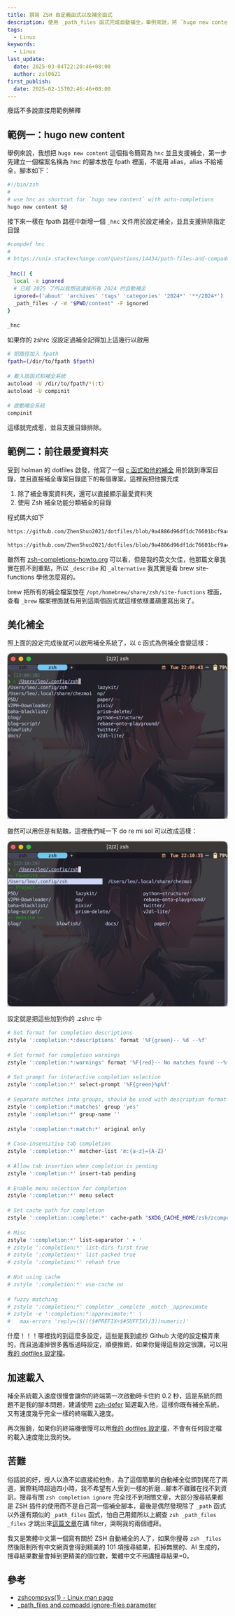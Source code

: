 ```yaml
---
title: 撰寫 ZSH 自定義函式以及補全函式
description: 使用 _path_files 函式完成自動補全，舉例來說，將 `hugo new content` 簡寫為 `hnc` 並且支援補全，第一步先建立一個檔案名稱為 hnc 的腳本放在 fpath 裡面，不能用 alias，alias 不給補全，腳本如下：...
tags:
  - Linux
keywords:
  - Linux
last_update:
  date: 2025-03-04T22:20:46+08:00
  author: zsl0621
first_publish:
  date: 2025-02-15T02:46:46+08:00
---
```


廢話不多說直接用範例解釋

## 範例一：hugo new content

舉例來說，我想把 `hugo new content` 這個指令簡寫為 `hnc` 並且支援補全，第一步先建立一個檔案名稱為 hnc 的腳本放在 fpath 裡面，不能用 alias，alias 不給補全，腳本如下：

```sh
#!/bin/zsh
# 
# use hnc as shortcut for `hugo new content` with auto-completions
hugo new content $@
```

接下來一樣在 fpath 路徑中新增一個 `_hnc` 文件用於設定補全，並且支援排除指定目錄

```sh
#compdef hnc
# 
# https://unix.stackexchange.com/questions/14434/path-files-and-compadd-ignore-files-parameter

_hnc() {
  local -a ignored
  # 已經 2025 了所以我想過濾掉所有 2024 的自動補全
  ignored=('about' 'archives' 'tags' 'categories' '2024*' '**/2024*')
  _path_files -/ -W "$PWD/content" -F ignored
}

_hnc
```

如果你的 zshrc 沒設定過補全記得加上這幾行以啟用

```sh
# 把路徑加入 fpath
fpath=(/dir/to/fpath $fpath)

# 載入該函式和補全系統
autoload -U /dir/to/fpath/*(:t)
autoload -U compinit

# 啟動補全系統
compinit
```

這樣就完成惹，並且支援目錄排除。

## 範例二：前往最愛資料夾

受到 holman 的 dotfiles 啟發，他寫了一個 [c 函式和他的補全](https://github.com/holman/dotfiles/tree/644d8748d1ecabe59d607b5463c48ef220b67b74/functions) 用於跳到專案目錄，並且直接補全專案目錄底下的每個專案。這裡我把他擴充成

1. 除了補全專案資料夾，還可以直接顯示最愛資料夾
2. 使用 Zsh 補全功能分類補全的目錄

程式碼大如下

```sh reference title="c 函式本身"
https://github.com/ZhenShuo2021/dotfiles/blob/9a4886d96df1dc76601bcf9a4450403197f0014b/home/private_dot_config/zsh/fpath/c
```

```sh reference title="c 函式的補全"
https://github.com/ZhenShuo2021/dotfiles/blob/9a4886d96df1dc76601bcf9a4450403197f0014b/home/private_dot_config/zsh/fpath/_c
```

雖然有 [zsh-completions-howto.org](https://github.com/zsh-users/zsh-completions/blob/master/zsh-completions-howto.org) 可以看，但是我的英文欠佳，他那篇文章我實在抓不到重點，所以 `_describe` 和 `_alternative` 我其實是看 brew site-functions 學他怎麼寫的。

brew 把所有的補全檔案放在 `/opt/homebrew/share/zsh/site-functions` 裡面，查看 `_brew` 檔案裡面就有用到這兩個函式就這樣依樣畫葫蘆寫出來了。

## 美化補全

照上面的設定完成後就可以啟用補全系統了，以 c 函式為例補全會變這樣：

![completion-1](data/zsh-completion-1.jpg "zsh completion before zstyle")

雖然可以用但是有點醜，這裡我們喊一下 do re mi sol 可以改成這樣：

![completion-2](data/zsh-completion-2.jpg "zsh completion after zstyle")

設定就是把這些加到你的 .zshrc 中

```sh
# Set format for completion descriptions
zstyle ':completion:*:descriptions' format '%F{green}-- %d --%f'

# Set format for completion warnings
zstyle ':completion:*:warnings' format '%F{red}-- No matches found --%f'

# Set prompt for interactive completion selection
zstyle ':completion:*' select-prompt '%F{green}%p%f'

# Separate matches into groups, should be used with description format
zstyle ':completion:*:matches' group 'yes'
zstyle ':completion:*' group-name ''

zstyle ':completion:*:match:*' original only

# Case-insensitive tab completion
zstyle ':completion:*' matcher-list 'm:{a-z}={A-Z}'

# Allow tab insertion when completion is pending
zstyle ':completion:*' insert-tab pending

# Enable menu selection for completion
zstyle ':completion:*' menu select

# Set cache path for completion
zstyle ':completion::complete:*' cache-path "$XDG_CACHE_HOME/zsh/zcompcache"

# Misc
zstyle ':completion:*' list-separator ' ➤ '
# zstyle ':completion:*' list-dirs-first true
# zstyle ':completion:*' list-packed true
# zstyle ':completion:*' rehash true

# Not using cache
# zstyle ':completion:*' use-cache no

# fuzzy matching
# zstyle ':completion:*' completer _complete _match _approximate
# zstyle -e ':completion:*:approximate:*' \
#   max-errors 'reply=($((($#PREFIX+$#SUFFIX)/3))numeric)'
```

什麼！！！哪裡找的到這麼多設定，這些是我到處抄 Github 大佬的設定檔弄來的，而且過濾掉很多舊版過時設定，順便推銷，如果你覺得這些設定很讚，可以用[我的 dotfiles 設定檔](https://github.com/ZhenShuo2021/dotfiles)。

## 加速載入

補全系統載入速度很慢會讓你的終端第一次啟動時卡住約 0.2 秒，這是系統的問題不是我的腳本問題，建議使用 [zsh-defer](https://github.com/romkatv/zsh-defer) 延遲載入他，這樣你既有補全系統，又有速度幾乎完全一樣的終端載入速度。

再次推銷，如果你的終端機很慢可以用[我的 dotfiles 設定檔](https://github.com/ZhenShuo2021/dotfiles)，不會有任何設定檔的載入速度能比我的快。

## 苦難

俗話說的好，授人以漁不如直接給他魚，為了這個簡單的自動補全從頭到尾花了兩週，實際耗時超過四小時，我不希望有人受到一樣的折磨...腳本不難難在找不到資訊，搜尋有關 `zsh completion ignore` 完全找不到相關文章，大部分搜尋結果都是 ZSH 插件的使用而不是自己寫一個補全腳本，最後是偶然發現除了 `_path` 函式以外還有類似的 `_path_files` 函式，怕自己用錯所以上網查 `zsh _path_files _files` 才跳出來[這篇文章](https://unix.stackexchange.com/questions/14434/path-files-and-compadd-ignore-files-parameter)在講 filter，哭啊我的兩個禮拜。

我又是繁體中文第一個寫有關於 ZSH 自動補全的人了，如果你搜尋 `zsh _files` 然後限制所有中文網頁會得到精美的 101 項搜尋結果，扣掉無關的、AI 生成的，搜尋結果數量會掉到更精美的個位數，繁體中文不用講搜尋結果=0。

## 參考

- [zshcompsys(1) - Linux man page](https://linux.die.net/man/1/zshcompsys)
- [_path_files and compadd ignore-files parameter](https://unix.stackexchange.com/questions/14434/path-files-and-compadd-ignore-files-parameter)
